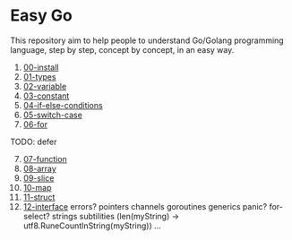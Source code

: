 # Easy Go

This repository aim to help people to understand Go/Golang programming language, step by step, concept by concept, in an easy way.

1. [00-install](./concepts/00-install.md)
2. [01-types](./concepts/01-types.md)
3. [02-variable](./concepts/02-variable.md)
4. [03-constant](./concepts/03-constant.md)
5. [04-if-else-conditions](./concepts/04-if-else-conditions.md)
6. [05-switch-case](./concepts/05-switch-case.md)
6. [06-for](./concepts/06-for.md)

TODO: defer

7. [07-function](./concepts/07-function.md)
8. [08-array](./concepts/08-array.md)
9. [09-slice](./concepts/09-slice.md)
9. [10-map](./concepts/10-map.md)
9. [11-struct](./concepts/11-struct.md)
9. [12-interface](./concepts/12-interface.md)
errors?
pointers
channels
goroutines
generics
panic?
for-select?
strings subtilities (len(myString) -> utf8.RuneCountInString(myString))
...

